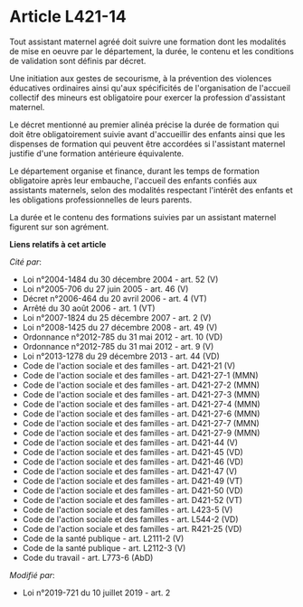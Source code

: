 # Article L421-14

Tout assistant maternel agréé doit suivre une formation dont les modalités de mise en oeuvre par le département, la durée, le
contenu et les conditions de validation sont définis par décret.

Une initiation aux gestes de secourisme, à la prévention des violences éducatives ordinaires ainsi qu'aux spécificités de
l'organisation de l'accueil collectif des mineurs est obligatoire pour exercer la profession d'assistant maternel.

Le décret mentionné au premier alinéa précise la durée de formation qui doit être obligatoirement suivie avant d'accueillir
des enfants ainsi que les dispenses de formation qui peuvent être accordées si l'assistant maternel justifie d'une formation
antérieure équivalente.

Le département organise et finance, durant les temps de formation obligatoire après leur embauche, l'accueil des enfants
confiés aux assistants maternels, selon des modalités respectant l'intérêt des enfants et les obligations professionnelles de
leurs parents.

La durée et le contenu des formations suivies par un assistant maternel figurent sur son agrément.

**Liens relatifs à cet article**

_Cité par_:

  - Loi n°2004-1484 du 30 décembre 2004 - art. 52 (V)
  - Loi n°2005-706 du 27 juin 2005 - art. 46 (V)
  - Décret n°2006-464 du 20 avril 2006 - art. 4 (VT)
  - Arrêté du 30 août 2006 - art. 1 (VT)
  - Loi n°2007-1824 du 25 décembre 2007 - art. 2 (V)
  - Loi n°2008-1425 du 27 décembre 2008 - art. 49 (V)
  - Ordonnance n°2012-785 du 31 mai 2012 - art. 10 (VD)
  - Ordonnance n°2012-785 du 31 mai 2012 - art. 9 (V)
  - Loi n°2013-1278 du 29 décembre 2013 - art. 44 (VD)
  - Code de l'action sociale et des familles - art. D421-21 (V)
  - Code de l'action sociale et des familles - art. D421-27-1 (MMN)
  - Code de l'action sociale et des familles - art. D421-27-2 (MMN)
  - Code de l'action sociale et des familles - art. D421-27-3 (MMN)
  - Code de l'action sociale et des familles - art. D421-27-4 (MMN)
  - Code de l'action sociale et des familles - art. D421-27-6 (MMN)
  - Code de l'action sociale et des familles - art. D421-27-7 (MMN)
  - Code de l'action sociale et des familles - art. D421-27-9 (MMN)
  - Code de l'action sociale et des familles - art. D421-44 (V)
  - Code de l'action sociale et des familles - art. D421-45 (VD)
  - Code de l'action sociale et des familles - art. D421-46 (VD)
  - Code de l'action sociale et des familles - art. D421-47 (V)
  - Code de l'action sociale et des familles - art. D421-49 (VT)
  - Code de l'action sociale et des familles - art. D421-50 (VD)
  - Code de l'action sociale et des familles - art. D421-52 (VT)
  - Code de l'action sociale et des familles - art. L423-5 (V)
  - Code de l'action sociale et des familles - art. L544-2 (VD)
  - Code de l'action sociale et des familles - art. R421-25 (VD)
  - Code de la santé publique - art. L2111-2 (V)
  - Code de la santé publique - art. L2112-3 (V)
  - Code du travail - art. L773-6 (AbD)

_Modifié par_:

  - Loi n°2019-721 du 10 juillet 2019 - art. 2
